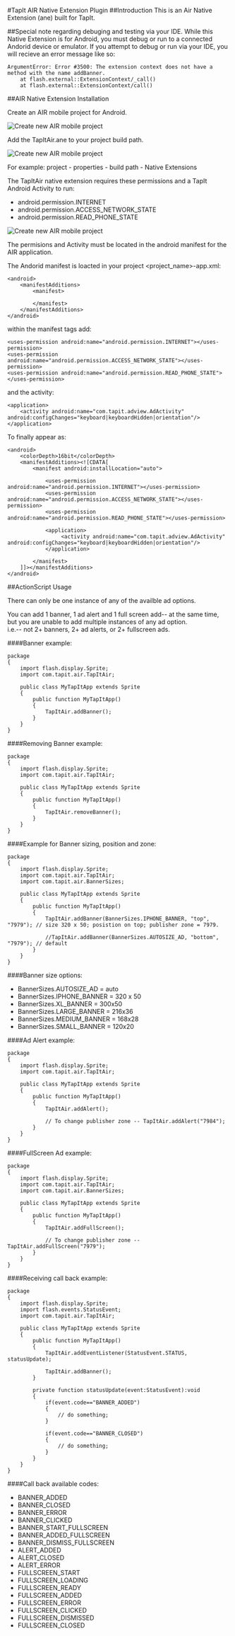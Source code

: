 
#TapIt AIR Native Extension Plugin
##Introduction
This is an Air Native Extension (ane) built for TapIt.

##Special note regarding debuging and testing via your IDE.
While this Native Extension is for Android, you must debug or run to a connected Andorid device or emulator.
If you attempt to debug or run via your IDE, you will recieve an error message like so:

	ArgumentError: Error #3500: The extension context does not have a method with the name addBanner.
		at flash.external::ExtensionContext/_call()
		at flash.external::ExtensionContext/call()

##AIR Native Extension Installation

Create an AIR mobile project for Android.

![Create new AIR mobile project](https://raw.github.com/MatthewValverde/TapItAirNativeExtension/master/doc/createMobileProject.PNG)

Add the TapItAir.ane to your project build path.

![Create new AIR mobile project](https://raw.github.com/MatthewValverde/TapItAirNativeExtension/master/doc/addAne.PNG)

For example: project - properties - build path - Native Extensions


The TapItAir native extension requires these permissions and a TapIt Android Activity to run:

* android.permission.INTERNET
* android.permission.ACCESS_NETWORK_STATE
* android.permission.READ_PHONE_STATE

![Create new AIR mobile project](https://raw.github.com/MatthewValverde/TapItAirNativeExtension/master/doc/permissions.PNG)

The permisions and Activity must be located in the android manifest for the AIR application.

The Andorid manifest is loacted in your project <project_name>-app.xml: 

	<android>
		<manifestAdditions>
			<manifest>
	
			</manifest>
		</manifestAdditions>
	</android>
	
within the manifest tags add:

	<uses-permission android:name="android.permission.INTERNET"></uses-permission>
	<uses-permission android:name="android.permission.ACCESS_NETWORK_STATE"></uses-permission>
	<uses-permission android:name="android.permission.READ_PHONE_STATE"></uses-permission>
			
and the activity:
			
	<application>
		<activity android:name="com.tapit.adview.AdActivity" android:configChanges="keyboard|keyboardHidden|orientation"/>
	</application>
	
To finally appear as:

	<android>
        <colorDepth>16bit</colorDepth>
        <manifestAdditions><![CDATA[
			<manifest android:installLocation="auto">
			    
			    <uses-permission android:name="android.permission.INTERNET"></uses-permission>
				<uses-permission android:name="android.permission.ACCESS_NETWORK_STATE"></uses-permission>
				<uses-permission android:name="android.permission.READ_PHONE_STATE"></uses-permission>
			    		
				<application>
				     <activity android:name="com.tapit.adview.AdActivity" android:configChanges="keyboard|keyboardHidden|orientation"/>
				</application>
				
			</manifest>
		]]></manifestAdditions>
    </android>
	
	
##ActionScript Usage

There can only be one instance of any of the availble ad options.

You can add 1 banner, 1 ad alert and 1 full screen add-- at the same time, but you are unable to add multiple instances of any ad option.  
i.e.-- not 2+ banners, 2+ ad alerts, or 2+ fullscreen ads.


####Banner example:

	package
	{
		import flash.display.Sprite;
		import com.tapit.air.TapItAir;
	
		public class MyTapItApp extends Sprite
		{
			public function MyTapItApp()
			{		
				TapItAir.addBanner();
			}
		}
	}
	
	
####Removing Banner example:

	package
	{
		import flash.display.Sprite;
		import com.tapit.air.TapItAir;
	
		public class MyTapItApp extends Sprite
		{
			public function MyTapItApp()
			{		
				TapItAir.removeBanner();
			}
		}
	}
		
		
####Example for Banner sizing, position and zone:

	package
	{
		import flash.display.Sprite;
		import com.tapit.air.TapItAir;
		import com.tapit.air.BannerSizes;
	
		public class MyTapItApp extends Sprite
		{
			public function MyTapItApp()
			{		
				TapItAir.addBanner(BannerSizes.IPHONE_BANNER, "top", "7979"); // size 320 x 50; posistion on top; publisher zone = 7979.
				
				//TapItAir.addBanner(BannerSizes.AUTOSIZE_AD, "bottom", "7979"); // default
			}
		}
	}

	
####Banner size options:
* BannerSizes.AUTOSIZE_AD = auto
* BannerSizes.IPHONE_BANNER = 320 x 50
* BannerSizes.XL_BANNER = 300x50
* BannerSizes.LARGE_BANNER = 216x36
* BannerSizes.MEDIUM_BANNER = 168x28
* BannerSizes.SMALL_BANNER = 120x20
	
	
####Ad Alert example:

	package
	{
		import flash.display.Sprite;
		import com.tapit.air.TapItAir;
	
		public class MyTapItApp extends Sprite
		{
			public function MyTapItApp()
			{		
				TapItAir.addAlert();
				
				// To change publisher zone -- TapItAir.addAlert("7984");
			}
		}
	}

	
####FullScreen Ad example:
	
	package
	{
		import flash.display.Sprite;
		import com.tapit.air.TapItAir;
		import com.tapit.air.BannerSizes;
	
		public class MyTapItApp extends Sprite
		{
			public function MyTapItApp()
			{		
				TapItAir.addFullScreen();
				
				// To change publisher zone -- TapItAir.addFullScreen("7979");
			}
		}
	}
	
	
####Receiving call back example:

	package
	{
		import flash.display.Sprite;
		import flash.events.StatusEvent;
		import com.tapit.air.TapItAir;
	
		public class MyTapItApp extends Sprite
		{
			public function MyTapItApp()
			{		
				TapItAir.addEventListener(StatusEvent.STATUS, statusUpdate);
			
				TapItAir.addBanner();
			}
		
			private function statusUpdate(event:StatusEvent):void
			{
				if(event.code=="BANNER_ADDED")
				{
					// do something;
				}
				
				if(event.code=="BANNER_CLOSED")
				{
					// do something;
				}
			}
		}
	}
	
	
####Call back available codes:

* BANNER_ADDED
* BANNER_CLOSED
* BANNER_ERROR
* BANNER_CLICKED
* BANNER_START_FULLSCREEN
* BANNER_ADDED_FULLSCREEN
* BANNER_DISMISS_FULLSCREEN
* ALERT_ADDED
* ALERT_CLOSED
* ALERT_ERROR
* FULLSCREEN_START
* FULLSCREEN_LOADING
* FULLSCREEN_READY
* FULLSCREEN_ADDED
* FULLSCREEN_ERROR
* FULLSCREEN_CLICKED
* FULLSCREEN_DISMISSED
* FULLSCREEN_CLOSED